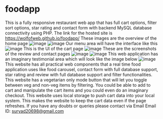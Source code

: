 # foodapp
This is a fully responsive restaurant web app that has full cart options, filter sort options, star rating and contact form with backend MySQL database connectivity using PHP. 
The link for the hosted site is https://wolfofweb.github.io/foodapp/
These images are the overview of the home page
![image](https://user-images.githubusercontent.com/110967235/202606964-4628958f-db6b-404e-8730-c64dc9056439.png)
![image](https://user-images.githubusercontent.com/110967235/202606905-f61ea28d-7783-4c8f-8796-6ebdd02cbfa2.png)
Our menu area will have the interface like this
![image](https://user-images.githubusercontent.com/110967235/202607030-009c9f57-df61-4277-9133-ffbee7cb47bd.png)
This is the UI of the cart page
![image](https://user-images.githubusercontent.com/110967235/202607107-489de2ae-97a9-4531-bfaf-4a707a3e7049.png)
These are the screenshots of the review and contact pages 
![image](https://user-images.githubusercontent.com/110967235/202607244-3e98d172-0636-421a-9302-e3d7fd3834b1.png)
![image](https://user-images.githubusercontent.com/110967235/202607281-6c83ec60-445a-4f23-9c6c-db3ed505472b.png)
This web application has an imaginary testimonial area which will look like the image below
![image](https://user-images.githubusercontent.com/110967235/202607368-383c9ac0-b186-4705-bc80-d62541c8185d.png)
This website has all practical web components that a real time food application uses like food carousel, contact form with full database support, star rating and review with full database support  and filter functionalities.
This website has a vegetarian only mode button that will let you toggle between veg and non-veg items by filtering.
You could be able to add to cart and manipulate the cart items and you could even do an imaginary checkout.
This website uses local storage to push cart data into your local system. This makes the website to keep the cart data even if the page refreshes.
If you have any doubts or queries please contact via Email
Email ID: suryad20698@gmail.com
